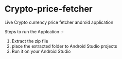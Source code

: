 # Crypto-price-fetcher
Live Crypto currency price fetcher android application


Steps to run the Applcation :- 
1. Extract the zip file
2. place the extracted folder to Android Studio projects
3. Run it on your Android Studio
